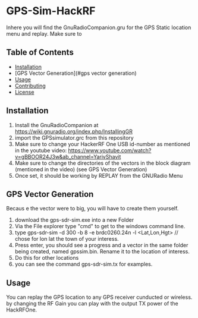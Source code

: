 # GPS-Sim-HackRF

Inhere you will find the GnuRadioCompanion.gru for the GPS Static location menu and replay.
Make sure to 
## Table of Contents
- [Installation](#installation)
- [GPS Vector Generation](#gps vector generation)
- [Usage](#usage)
- [Contributing](#contributing)
- [License](#license)

## Installation

1. Install the GnuRadioCompanion at https://wiki.gnuradio.org/index.php/InstallingGR
2. import the GPSsimulator.grc from this repository
3. Make sure to change your HackerRF One USB id-number as mentioned in the youtube video: https://www.youtube.com/watch?v=gBBOOR24J3w&ab_channel=YarivShavit
4. Make sure to change the directories of the vectors in the block diagram (mentioned in the video) (see GPS Vector Generation)
5. Once set, it should be working by REPLAY from the GNURadio Menu

## GPS Vector Generation
Becaus e the vector were to big, you will have to create them yourself.
1. download the gps-sdr-sim.exe into a new Folder
2. Via the File explorer type "cmd" to get to the windows command line.
3. type gps-sdr-sim -d 300 -b 8 -e brdc0260.24n -l <Lat,Lon,Hgt> // chose for lon lat the town of your interess.
4. Press enter, you should see a progress and a vector in the same folder being created, named gpssim.bin. Rename it to the location of interess.
5. Do this for other locations
6. you can see the command gps-sdr-sim.tx for examples.

## Usage
You can replay the GPS location to any GPS receiver cunducted or wireless.
by changing the RF Gain you can play with the output TX power of the HackRFOne.
```bash

